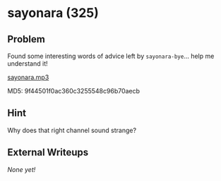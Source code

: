 # sayonara (325)

## Problem

Found some interesting words of advice left by `sayonara-bye`... help me understand it!

[sayonara.mp3](files/sayonara.mp3)

MD5: 9f44501f0ac360c3255548c96b70aecb

## Hint

Why does that right channel sound strange?

## External Writeups

*None yet!*